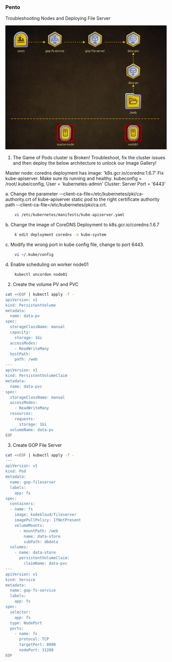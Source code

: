 
### Pento

Troubleshooting Nodes and Deploying File Server

![](images/pento-architecture.png)

1. The Game of Pods cluster is Broken! Troubleshoot, fix the cluster issues and then deploy the below architecture to unlock our Image Gallery!

Master node: coredns deployment has image: 'k8s.gcr.io/coredns:1.6.7'
Fix kube-apiserver. Make sure its running and healthy.
kubeconfig = /root/.kube/config, User = 'kubernetes-admin' Cluster: Server Port = '6443'

a. Change the parameter --client-ca-file=/etc/kubernetes/pki/ca-authority.crt of kube-apiserver static pod to the right certificate authority path --client-ca-file=/etc/kubernetes/pki/ca.crt.

```sh
    vi /etc/kubernetes/manifests/kube-apiserver.yaml    
```
b. Change the image of CoreDNS Deployment to k8s.gcr.io/coredns:1.6.7 
```sh
    k edit deployment coredns -n kube-system    
```

c. Modify the wrong port in kube config file, change to port 6443.

```sh
    vi ~/.kube/config
```

d. Enable scheduling on worker node01
```sh
    kubectl uncordon node01
```

2. Create the volume PV and PVC

```sh
cat <<EOF | kubectl apply -f -
apiVersion: v1
kind: PersistentVolume
metadata:
  name: data-pv
spec:
  storageClassName: manual
  capacity:
    storage: 1Gi
  accessModes:
    - ReadWriteMany
  hostPath:
    path: /web
---
apiVersion: v1
kind: PersistentVolumeClaim
metadata:
  name: data-pvc
spec:
  storageClassName: manual
  accessModes:
    - ReadWriteMany
  resources:
    requests:
      storage: 1Gi
  volumeName: data-pv
EOF
```

3. Create GOP File Server

```sh
cat <<EOF | kubectl apply -f -
---
apiVersion: v1
kind: Pod
metadata:
  name: gop-fileserver
  labels: 
    app: fs
spec:
  containers:
  - name: fs
    image: kodekloud/fileserver
    imagePullPolicy: IfNotPresent
    volumeMounts:
      - mountPath: /web
        name: data-store
        subPath: dbdata      
  volumes:
    - name: data-store
      persistentVolumeClaim:
        claimName: data-pvc
---
apiVersion: v1
kind: Service
metadata:
  name: gop-fs-service
  labels:
    app: fs
spec:
  selector:
    app: fs
  type: NodePort
  ports:
    - name: fs
      protocol: TCP
      targetPort: 8080
      nodePort: 31200
EOF
```
